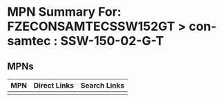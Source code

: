 



# MPN Summary For: FZECONSAMTECSSW152GT > con-samtec : SSW-150-02-G-T

## MPNs
  

|MPN|Direct Links|Search Links|
| :--- | :--- | :--- |
||||
